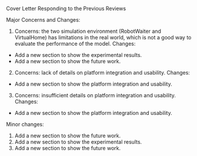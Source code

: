 Cover Letter Responding to the Previous Reviews

Major Concerns and Changes:

1. Concerns: the two simulation environment (RobotWaiter and VirtualHome) has limitations in the real world, which is not a good way to evaluate the performance of the model.
Changes:
- Add a new section to show the experimental results.
- Add a new section to show the future work.
2. Concerns: lack of details on platform integration and usability.
Changes:
- Add a new section to show the platform integration and usability.
3. Concerns: insufficient details on platform integration and usability.
Changes:
- Add a new section to show the platform integration and usability.

Minor changes:

1. Add a new section to show the future work.
2. Add a new section to show the experimental results.
3. Add a new section to show the future work.
